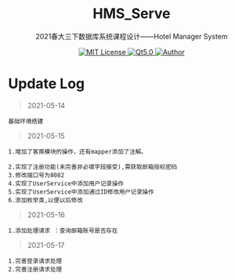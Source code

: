 <p align="center">
<h1 align="center">HMS_Serve </h1>
<p align="center">2021春大三下数据库系统课程设计——Hotel Manager System</p>
<p align="center">
    <a href="https://github.com/CoderGay/">
        <img src="https://img.shields.io/badge/license-MIT-green" alt="MIT License" />
    </a>
    <a href="https://cn.vuejs.org/">
        <img src="https://img.shields.io/badge/Frame-SpringBoot%202.0%2B-success" alt="Qt5.0">
    </a>
    <a href="https://github.com/Bangtidy">
        <img src="https://img.shields.io/badge/author-Bangtidy%20%26%20%20CoderGay-blueviolet" alt="Author">
    </a>
</p>



# Update Log

> 2021-05-14

```
基础环境搭建

```

> 2021-05-15

```
1.增加了客房模块的操作，还有mapper添加了注解。

2.实现了注册功能(未完善非必填字段接受),需获取邮箱授权密码
3.修改端口号为8082
4.实现了UserService中添加用户记录操作
5.实现了UserService中添加通过ID修改用户记录操作
6.添加枚举类,以便以后修改

```

> 2021-05-16

```
1.添加处理请求 ：查询邮箱账号是否存在

```


> 2021-05-17

```
1.完善登录请求处理
2.完善注册请求处理

```
